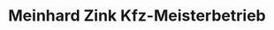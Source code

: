 ---
title: "Meinhard Zink Kfz-Meisterbetrieb"
url: /geratal/meinhard-zink-kfz-meisterbetrieb/
shop: Autowerkstatt
---
